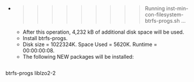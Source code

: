 * >>>>>>>>> Running inst-min-con-filesystem-btrfs-progs.sh ...
  * After this operation, 4,232 kB of additional disk space will be used.
  * Install btrfs-progs.
  * Disk size = 1022324K. Space Used = 5620K. Runtime = 00:00:00:08.
  * The following NEW packages will be installed:
  ```bash
btrfs-progs liblzo2-2
  ```
